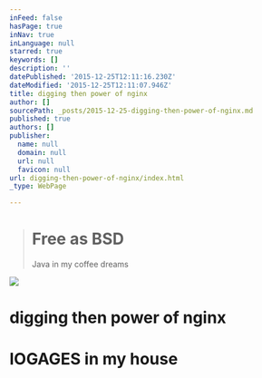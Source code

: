 ```yaml
---
inFeed: false
hasPage: true
inNav: true
inLanguage: null
starred: true
keywords: []
description: ''
datePublished: '2015-12-25T12:11:16.230Z'
dateModified: '2015-12-25T12:11:07.946Z'
title: digging then power of nginx
author: []
sourcePath: _posts/2015-12-25-digging-then-power-of-nginx.md
published: true
authors: []
publisher:
  name: null
  domain: null
  url: null
  favicon: null
url: digging-then-power-of-nginx/index.html
_type: WebPage

---
```

# 
> 
> # 
> 
> # Free as BSD
> 
> Java in my coffee dreams

![](https://s3-us-west-2.amazonaws.com/the-grid-img/p/97c985840ddc1d35d518495b3e0294c81ad3213e.png)

# digging then power of nginx

# IOGAGES in my house